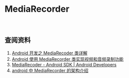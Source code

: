 # MediaRecorder
　　


## 查阅资料
1. [Android 开发之 MediaRecoder 类详解](https://blog.csdn.net/xiaoyangsavvy/article/details/80556487)
1. [Android 使用 MediaRecorder 类实现视频和音频录制功能](https://www.jb51.net/article/143214.htm)
2. [MediaRecoder - Android SDK | Android Developers](https://www.android-doc.com/reference/android/media/MediaRecorder.html)
3. [android 中 MediaRecorder 的架构介绍](https://www.xuebuyuan.com/3244538.html)


